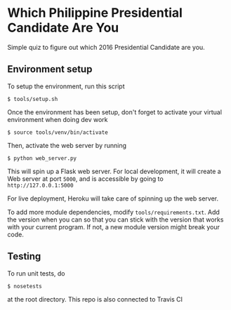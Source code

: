 # Which Philippine Presidential Candidate Are You
Simple quiz to figure out which 2016 Presidential Candidate are you.

## Environment setup
To setup the environment, run this script
```
$ tools/setup.sh
```

Once the environment has been setup, don't forget to activate your virtual
environment when doing dev work
```
$ source tools/venv/bin/activate
```

Then, activate the web server by running
```
$ python web_server.py
```

This will spin up a Flask web server. For local development, it will create
a Web server at port `5000`, and is accessible by going to `http://127.0.0.1:5000`

For live deployment, Heroku will take care of spinning up the web server.

To add more module dependencies, modify `tools/requirements.txt`. Add the version
when you can so that you can stick with the version that works with your current
program. If not, a new module version might break your code.

## Testing
To run unit tests, do

```
$ nosetests
```

at the root directory. This repo is also connected to Travis CI
